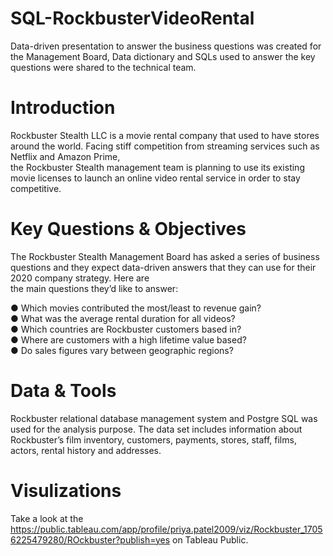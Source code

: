 # SQL-RockbusterVideoRental

Data-driven presentation to answer the business questions was created for the Management Board, Data dictionary and SQLs used to answer the key questions were shared to the technical team.

# Introduction

Rockbuster  Stealth  LLC  is  a  movie  rental  company  that  used  to  have  stores  around  the   world.   Facing  stiff  competition  from  streaming  services  such  as  Netflix  and  Amazon  Prime,   
the  Rockbuster  Stealth  management  team  is  planning  to  use  its  existing  movie  licenses  to   launch  an  online  video  rental  service  in  order  to  stay  competitive.

# Key Questions & Objectives

The  Rockbuster  Stealth  Management  Board  has  asked  a  series  of  business  questions  and   they  expect  data-driven  answers  that  they  can  use  for  their  2020   company  strategy.  Here  are   
the  main  questions  they’d  like  to  answer: 

● Which  movies  contributed  the  most/least  to  revenue  gain?     
● What  was  the  average  rental  duration  for  all  videos?   
● Which  countries  are  Rockbuster  customers  based  in?   
● Where  are  customers  with  a  high  lifetime  value  based?   
● Do  sales  figures  vary  between  geographic  regions? 

# Data & Tools

Rockbuster relational database management system and Postgre SQL was used for the analysis purpose. The data set includes information about Rockbuster’s film inventory, customers, payments, stores, staff, films, actors, rental history and addresses.

# Visulizations

Take a look at the https://public.tableau.com/app/profile/priya.patel2009/viz/Rockbuster_17056225479280/ROckbuster?publish=yes on Tableau Public.
